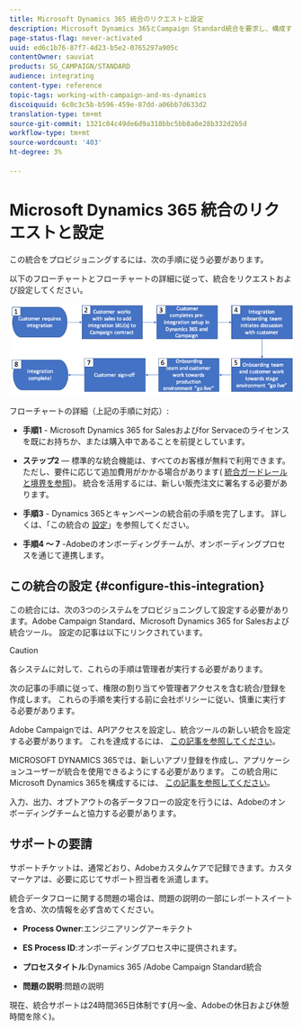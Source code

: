 ```yaml
---
title: Microsoft Dynamics 365 統合のリクエストと設定
description: Microsoft Dynamics 365とCampaign Standard統合を要求し、構成する方法を説明します
page-status-flag: never-activated
uuid: ed6c1b76-87f7-4d23-b5e2-0765297a905c
contentOwner: sauviat
products: SG_CAMPAIGN/STANDARD
audience: integrating
content-type: reference
topic-tags: working-with-campaign-and-ms-dynamics
discoiquuid: 6c0c3c5b-b596-459e-87dd-a06bb7d633d2
translation-type: tm+mt
source-git-commit: 1321c84c49de6d9a318bbc5bb8a0e28b332d2b5d
workflow-type: tm+mt
source-wordcount: '403'
ht-degree: 3%

---
```



# Microsoft Dynamics 365 統合のリクエストと設定

この統合をプロビジョニングするには、次の手順に従う必要があります。

以下のフローチャートとフローチャートの詳細に従って、統合をリクエストおよび設定してください。

![](assets/provisioning-wf.png)

フローチャートの詳細（上記の手順に対応）:

* **手順1** - Microsoft Dynamics 365 for Salesおよびfor Servaceのライセンスを既にお持ちか、または購入中であることを前提としています。

* **ステップ2** — 標準的な統合機能は、すべてのお客様が無料で利用できます。ただし、要件に応じて追加費用がかかる場合があります( [統合ガードレールと境界を参照](../../integrating/using/ms-dynamics-365-integration-guardrails.md))。 統合を活用するには、新しい販売注文に署名する必要があります。

* **手順3** - Dynamics 365とキャンペーンの統合前の手順を完了します。 詳しくは、「この統合の [設定](#configure-this-integration)」を参照してください。

* **手順4 ～ 7** -Adobeのオンボーディングチームが、オンボーディングプロセスを通じて連携します。

## この統合の設定 {#configure-this-integration}

この統合には、次の3つのシステムをプロビジョニングして設定する必要があります。Adobe Campaign Standard、Microsoft Dynamics 365 for Salesおよび統合ツール。 設定の記事は以下にリンクされています。

>[!CAUTION]
>
>各システムに対して、これらの手順は管理者が実行する必要があります。
>
>次の記事の手順に従って、権限の割り当てや管理者アクセスを含む統合/登録を作成します。  これらの手順を実行する前に会社ポリシーに従い、慎重に実行する必要があります。

Adobe Campaignでは、APIアクセスを設定し、統合ツールの新しい統合を設定する必要があります。 これを達成するには、 [この記事を参照してください](../../integrating/using/configure-adobe-io-for-ms-dynamic.md)。

MICROSOFT DYNAMICS 365では、新しいアプリ登録を作成し、アプリケーションユーザーが統合を使用できるようにする必要があります。  この統合用にMicrosoft Dynamics 365を構成するには、 [この記事を参照してください](../../integrating/using/configure-microsoft-dynamics-365-for-campaign-integration.md)。

入力、出力、オプトアウトの各データフローの設定を行うには、Adobeのオンボーディングチームと協力する必要があります。


## サポートの要請

サポートチケットは、通常どおり、Adobeカスタムケアで記録できます。カスタマーケアは、必要に応じてサポート担当者を派遣します。

統合データフローに関する問題の場合は、問題の説明の一部にレポートスイートを含め、次の情報を必ず含めてください。

* **Process Owner**:エンジニアリングアーキテクト

* **ES Process ID**:オンボーディングプロセス中に提供されます。

* **プロセスタイトル**:Dynamics 365 /Adobe Campaign Standard統合

* **問題の説明**:問題の説明

現在、統合サポートは24時間365日体制です(月～金、Adobeの休日および休憩時間を除く)。